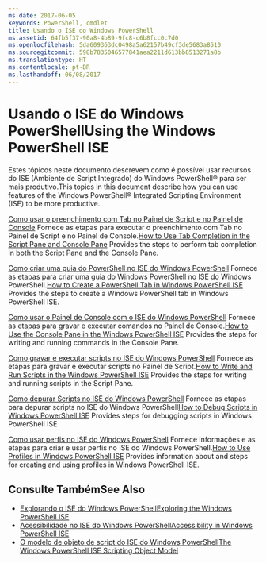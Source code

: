 ```yaml
---
ms.date: 2017-06-05
keywords: PowerShell, cmdlet
title: Usando o ISE do Windows PowerShell
ms.assetid: 64fb5f37-90a8-4b89-9fc8-c6b8fcc0c7d0
ms.openlocfilehash: 5da609363dc0498a5a62157b49cf3de5683a8510
ms.sourcegitcommit: 598b7835046577841aea2211d613bb8513271a8b
ms.translationtype: HT
ms.contentlocale: pt-BR
ms.lasthandoff: 06/08/2017
---
```

# <a name="using-the-windows-powershell-ise"></a><span data-ttu-id="4462a-103">Usando o ISE do Windows PowerShell</span><span class="sxs-lookup"><span data-stu-id="4462a-103">Using the Windows PowerShell ISE</span></span>
<span data-ttu-id="4462a-104">Estes tópicos neste documento descrevem como é possível usar recursos do ISE (Ambiente de Script Integrado) do Windows PowerShell® para ser mais produtivo.</span><span class="sxs-lookup"><span data-stu-id="4462a-104">This topics in this document describe how you can use features of the Windows PowerShell® Integrated Scripting Environment (ISE) to be more productive.</span></span>

<span data-ttu-id="4462a-105">[Como usar o preenchimento com Tab no Painel de Script e no Painel de Console](How-to-Use-Tab-Completion-in-the-Script-Pane-and-Console-Pane.md) Fornece as etapas para executar o preenchimento com Tab no Painel de Script e no Painel de Console.</span><span class="sxs-lookup"><span data-stu-id="4462a-105">[How to Use Tab Completion in the Script Pane and Console Pane](How-to-Use-Tab-Completion-in-the-Script-Pane-and-Console-Pane.md) Provides the steps to perform tab completion in both the Script Pane and the Console Pane.</span></span>

<span data-ttu-id="4462a-106">[Como criar uma guia do PowerShell no ISE do Windows PowerShell](How-to-Create-a-PowerShell-Tab-in-Windows-PowerShell-ISE.md) Fornece as etapas para criar uma guia do Windows PowerShell no ISE do Windows PowerShell.</span><span class="sxs-lookup"><span data-stu-id="4462a-106">[How to Create a PowerShell Tab in Windows PowerShell ISE](How-to-Create-a-PowerShell-Tab-in-Windows-PowerShell-ISE.md) Provides the steps to create a Windows PowerShell tab in Windows PowerShell ISE.</span></span>

<span data-ttu-id="4462a-107">[Como usar o Painel de Console com o ISE do Windows PowerShell](How-to-Use-the-Console-Pane-in-the-Windows-PowerShell-ISE.md) Fornece as etapas para gravar e executar comandos no Painel de Console.</span><span class="sxs-lookup"><span data-stu-id="4462a-107">[How to Use the Console Pane in the Windows PowerShell ISE](How-to-Use-the-Console-Pane-in-the-Windows-PowerShell-ISE.md) Provides the steps for writing and running commands in the Console Pane.</span></span>

<span data-ttu-id="4462a-108">[Como gravar e executar scripts no ISE do Windows PowerShell](How-to-Write-and-Run-Scripts-in-the-Windows-PowerShell-ISE.md) Fornece as etapas para gravar e executar scripts no Painel de Script.</span><span class="sxs-lookup"><span data-stu-id="4462a-108">[How to Write and Run Scripts in the Windows PowerShell ISE](How-to-Write-and-Run-Scripts-in-the-Windows-PowerShell-ISE.md) Provides the steps for writing and running scripts in the Script Pane.</span></span>

<span data-ttu-id="4462a-109">[Como depurar Scripts no ISE do Windows PowerShell](How-to-Debug-Scripts-in-Windows-PowerShell-ISE.md) Fornece as etapas para depurar scripts no ISE do Windows PowerShell</span><span class="sxs-lookup"><span data-stu-id="4462a-109">[How to Debug Scripts in Windows PowerShell ISE](How-to-Debug-Scripts-in-Windows-PowerShell-ISE.md) Provides steps for debugging scripts in Windows PowerShell ISE</span></span>

<span data-ttu-id="4462a-110">[Como usar perfis no ISE do Windows PowerShell](How-to-Use-Profiles-in-Windows-PowerShell-ISE.md) Fornece informações e as etapas para criar e usar perfis no ISE do Windows PowerShell.</span><span class="sxs-lookup"><span data-stu-id="4462a-110">[How to Use Profiles in Windows PowerShell ISE](How-to-Use-Profiles-in-Windows-PowerShell-ISE.md) Provides information about and steps for creating and using profiles in Windows PowerShell ISE.</span></span>

## <a name="see-also"></a><span data-ttu-id="4462a-111">Consulte Também</span><span class="sxs-lookup"><span data-stu-id="4462a-111">See Also</span></span>
- [<span data-ttu-id="4462a-112">Explorando o ISE do Windows PowerShell</span><span class="sxs-lookup"><span data-stu-id="4462a-112">Exploring the Windows PowerShell ISE</span></span>](../../getting-started/fundamental/Exploring-the-Windows-PowerShell-ISE.md)
- [<span data-ttu-id="4462a-113">Acessibilidade no ISE do Windows PowerShell</span><span class="sxs-lookup"><span data-stu-id="4462a-113">Accessibility in Windows PowerShell ISE</span></span>](../../setup/Accessibility-in-Windows-PowerShell-ISE.md)
- [<span data-ttu-id="4462a-114">O modelo de objeto de script do ISE do Windows PowerShell</span><span class="sxs-lookup"><span data-stu-id="4462a-114">The Windows PowerShell ISE Scripting Object Model</span></span>](https://technet.microsoft.com/en-us/library/69b047d0-da79-413e-b948-8e45d05d1f85)

